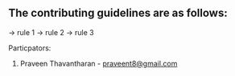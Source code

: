 The contributing guidelines are as follows:
-
-> rule 1 
-> rule 2
-> rule 3


Particpators: 
1. Praveen Thavantharan - praveent8@gmail.com
